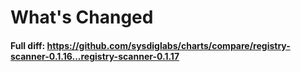 # What's Changed


#### Full diff: https://github.com/sysdiglabs/charts/compare/registry-scanner-0.1.16...registry-scanner-0.1.17
